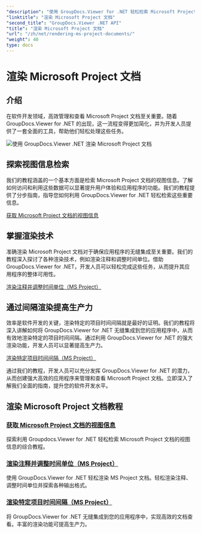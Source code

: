 ```yaml
---
"description": "使用 GroupDocs.Viewer for .NET 轻松检索 Microsoft Project 文档的视图信息。丰富的渲染功能可提高工作效率。"
"linktitle": "渲染 Microsoft Project 文档"
"second_title": "GroupDocs.Viewer .NET API"
"title": "渲染 Microsoft Project 文档"
"url": "/zh/net/rendering-ms-project-documents/"
"weight": 40
type: docs
---
```

# 渲染 Microsoft Project 文档

## 介绍

在软件开发领域，高效管理和查看 Microsoft Project 文档至关重要。随着 GroupDocs.Viewer for .NET 的出现，这一流程变得更加简化，并为开发人员提供了一套全面的工具，帮助他们轻松处理这些任务。

![使用 GroupDocs.Viewer .NET 渲染 Microsoft Project 文档](/viewer/rendering-microsoft-project-documents/image.png)

## 探索视图信息检索
我们的教程涵盖的一个基本方面是检索 Microsoft Project 文档的视图信息。了解如何访问和利用这些数据可以显著提升用户体验和应用程序的功能。我们的教程提供了分步指南，指导您如何利用 GroupDocs.Viewer for .NET 轻松检索这些重要信息。

[获取 Microsoft Project 文档的视图信息](./get-view-info-ms-project/)

## 掌握渲染技术
准确渲染 Microsoft Project 文档对于确保应用程序的无缝集成至关重要。我们的教程深入探讨了各种渲染技术，例如渲染注释和调整时间单位。借助 GroupDocs.Viewer for .NET，开发人员可以轻松完成这些任务，从而提升其应用程序的整体可用性。

[渲染注释并调整时间单位（MS Project）](./render-notes-and-adjust-time-ms-project/)

## 通过间隔渲染提高生产力
效率是软件开发的关键，渲染特定的项目时间间隔就是最好的证明。我们的教程将深入讲解如何将 GroupDocs.Viewer for .NET 无缝集成到您的应用程序中，从而有效地渲染特定的项目时间间隔。通过利用 GroupDocs.Viewer for .NET 的强大渲染功能，开发人员可以显著提高生产力。

[渲染特定项目时间间隔（MS Project）](./render-project-time-interval-ms-project/)

通过我们的教程，开发人员可以充分发挥 GroupDocs.Viewer for .NET 的潜力，从而创建强大高效的应用程序来管理和查看 Microsoft Project 文档。立即深入了解我们全面的指南，提升您的软件开发水平。
## 渲染 Microsoft Project 文档教程
### [获取 Microsoft Project 文档的视图信息](./get-view-info-ms-project/)
探索利用 Groupdocs.Viewer for .NET 轻松检索 Microsoft Project 文档的视图信息的综合教程。
### [渲染注释并调整时间单位（MS Project）](./render-notes-and-adjust-time-ms-project/)
使用 GroupDocs.Viewer for .NET 轻松渲染 MS Project 文档。轻松渲染注释、调整时间单位并探索各种输出格式。
### [渲染特定项目时间间隔（MS Project）](./render-project-time-interval-ms-project/)
将 GroupDocs.Viewer for .NET 无缝集成到您的应用程序中，实现高效的文档查看。丰富的渲染功能可提高生产力。